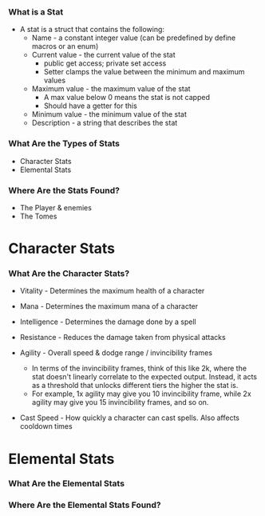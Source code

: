 
### What is a Stat

- A stat is a struct that contains the following:
	- Name - a constant integer value (can be predefined by define macros or an enum)
	- Current value - the current value of the stat
		- public get access; private set access
		- Setter clamps the value between the minimum and maximum values
	- Maximum value - the maximum value of the stat
		- A max value below 0 means the stat is not capped
		- Should have a getter for this
	- Minimum value - the minimum value of the stat
	- Description - a string that describes the stat

### What Are the Types of Stats

- Character Stats
- Elemental Stats

### Where Are the Stats Found?

- The Player & enemies
- The Tomes

# Character Stats

### What Are the Character Stats?

- Vitality - Determines the maximum health of a character
- Mana - Determines the maximum mana of a character

- Intelligence - Determines the damage done by a spell
- Resistance - Reduces the damage taken from physical attacks
- Agility - Overall speed & dodge range / invincibility frames
	- In terms of the invincibility frames, think of this like 2k, where the stat doesn't linearly correlate to the expected output. Instead, it acts as a threshold that unlocks different tiers the higher the stat is.
	- For example, 1x agility may give you 10 invincibility frame, while 2x agility may give you 15 invincibility frames, and so on.
- Cast Speed - How quickly a character can cast spells. Also affects cooldown times

# Elemental Stats

### What Are the Elemental Stats

### Where Are the Elemental Stats Found?
